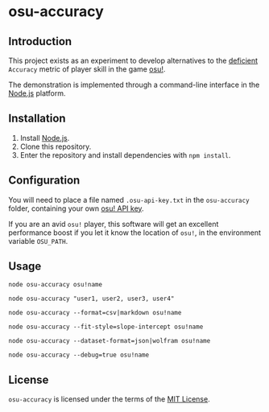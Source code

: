 osu-accuracy
========================================================================

Introduction
------------------------------------------------------------------------
This project exists as an experiment to develop alternatives to the [deficient](https://github.com/ppy/osu/issues/4680)
``Accuracy`` metric of player skill in the game [osu!](https://osu.ppy.sh).

The demonstration is implemented through a command-line interface in the [Node.js](https://nodejs.org) platform.

Installation
------------------------------------------------------------------------

1. Install [Node.js](https://nodejs.org/).
2. Clone this repository.
3. Enter the repository and install dependencies with ``npm install``.

Configuration
------------------------------------------------------------------------

You will need to place a file named ``.osu-api-key.txt`` in the ``osu-accuracy`` folder, containing your own [osu! API key](https://github.com/ppy/osu-api/wiki).

If you are an avid ``osu!`` player, this software will get an excellent performance boost if you let it know the location of ``osu!``, in the
environment variable ``OSU_PATH``.

Usage
------------------------------------------------------------------------

	node osu-accuracy osu!name

	node osu-accuracy "user1, user2, user3, user4"

	node osu-accuracy --format=csv|markdown osu!name

	node osu-accuracy --fit-style=slope-intercept osu!name

	node osu-accuracy --dataset-format=json|wolfram osu!name

	node osu-accuracy --debug=true osu!name

License
------------------------------------------------------------------------

``osu-accuracy`` is licensed under the terms of the [MIT License][1].

  [1]: https://github.com/Slayer95/osu-accuracy/blob/master/LICENSE
